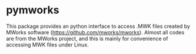 pymworks
========
This package provides an python interface to access .MWK files created by
MWorks software (https://github.com/mworks/mworks).  Almost all codes are
from the MWorks project, and this is mainly for convenience of accessing
MWK files under Linux.
